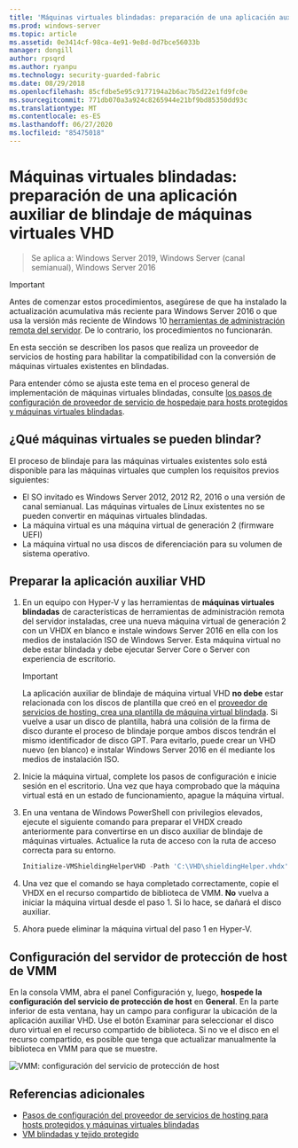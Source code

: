 ```yaml
---
title: 'Máquinas virtuales blindadas: preparación de una aplicación auxiliar de blindaje de máquinas virtuales VHD'
ms.prod: windows-server
ms.topic: article
ms.assetid: 0e3414cf-98ca-4e91-9e8d-0d7bce56033b
manager: dongill
author: rpsqrd
ms.author: ryanpu
ms.technology: security-guarded-fabric
ms.date: 08/29/2018
ms.openlocfilehash: 85cfdbe5e95c9177194a2b6ac7b5d22e1fd9fc0e
ms.sourcegitcommit: 771db070a3a924c8265944e21bf9bd85350dd93c
ms.translationtype: MT
ms.contentlocale: es-ES
ms.lasthandoff: 06/27/2020
ms.locfileid: "85475018"
---
```

# <a name="shielded-vms---preparing-a-vm-shielding-helper-vhd"></a>Máquinas virtuales blindadas: preparación de una aplicación auxiliar de blindaje de máquinas virtuales VHD

>Se aplica a: Windows Server 2019, Windows Server (canal semianual), Windows Server 2016

> [!IMPORTANT]
> Antes de comenzar estos procedimientos, asegúrese de que ha instalado la actualización acumulativa más reciente para Windows Server 2016 o que usa la versión más reciente de Windows 10 [herramientas de administración remota del servidor](https://www.microsoft.com/download/details.aspx?id=45520). De lo contrario, los procedimientos no funcionarán.

En esta sección se describen los pasos que realiza un proveedor de servicios de hosting para habilitar la compatibilidad con la conversión de máquinas virtuales existentes en blindadas.

Para entender cómo se ajusta este tema en el proceso general de implementación de máquinas virtuales blindadas, consulte [los pasos de configuración de proveedor de servicio de hospedaje para hosts protegidos y máquinas virtuales blindadas](guarded-fabric-configuration-scenarios-for-shielded-vms-overview.md).

## <a name="which-vms-can-be-shielded"></a>¿Qué máquinas virtuales se pueden blindar?

El proceso de blindaje para las máquinas virtuales existentes solo está disponible para las máquinas virtuales que cumplen los requisitos previos siguientes:

- El SO invitado es Windows Server 2012, 2012 R2, 2016 o una versión de canal semianual. Las máquinas virtuales de Linux existentes no se pueden convertir en máquinas virtuales blindadas.
- La máquina virtual es una máquina virtual de generación 2 (firmware UEFI)
- La máquina virtual no usa discos de diferenciación para su volumen de sistema operativo.

## <a name="prepare-helper-vhd"></a>Preparar la aplicación auxiliar VHD

1.  En un equipo con Hyper-V y las herramientas de **máquinas virtuales blindadas** de características de herramientas de administración remota del servidor instaladas, cree una nueva máquina virtual de generación 2 con un VHDX en blanco e instale windows Server 2016 en ella con los medios de instalación ISO de Windows Server. Esta máquina virtual no debe estar blindada y debe ejecutar Server Core o Server con experiencia de escritorio.

    > [!IMPORTANT]
    > La aplicación auxiliar de blindaje de máquina virtual VHD **no debe** estar relacionada con los discos de plantilla que creó en el [proveedor de servicios de hosting. crea una plantilla de máquina virtual blindada](guarded-fabric-create-a-shielded-vm-template.md). Si vuelve a usar un disco de plantilla, habrá una colisión de la firma de disco durante el proceso de blindaje porque ambos discos tendrán el mismo identificador de disco GPT. Para evitarlo, puede crear un VHD nuevo (en blanco) e instalar Windows Server 2016 en él mediante los medios de instalación ISO.

2.  Inicie la máquina virtual, complete los pasos de configuración e inicie sesión en el escritorio. Una vez que haya comprobado que la máquina virtual está en un estado de funcionamiento, apague la máquina virtual.

3.  En una ventana de Windows PowerShell con privilegios elevados, ejecute el siguiente comando para preparar el VHDX creado anteriormente para convertirse en un disco auxiliar de blindaje de máquinas virtuales. Actualice la ruta de acceso con la ruta de acceso correcta para su entorno.

    ```powershell
    Initialize-VMShieldingHelperVHD -Path 'C:\VHD\shieldingHelper.vhdx'
    ```

4.  Una vez que el comando se haya completado correctamente, copie el VHDX en el recurso compartido de biblioteca de VMM. **No** vuelva a iniciar la máquina virtual desde el paso 1. Si lo hace, se dañará el disco auxiliar.

5.  Ahora puede eliminar la máquina virtual del paso 1 en Hyper-V.

## <a name="configure-vmm-host-guardian-server-settings"></a>Configuración del servidor de protección de host de VMM

En la consola VMM, abra el panel Configuración y, luego, **hospede la configuración del servicio de protección de host** en **General**. En la parte inferior de esta ventana, hay un campo para configurar la ubicación de la aplicación auxiliar VHD. Use el botón Examinar para seleccionar el disco duro virtual en el recurso compartido de biblioteca. Si no ve el disco en el recurso compartido, es posible que tenga que actualizar manualmente la biblioteca en VMM para que se muestre.

![VMM: configuración del servicio de protección de host](../media/Guarded-Fabric-Shielded-VM/guarded-host-vmm-hgs-settings-01.png)

## <a name="additional-references"></a>Referencias adicionales

- [Pasos de configuración del proveedor de servicios de hosting para hosts protegidos y máquinas virtuales blindadas](guarded-fabric-configuration-scenarios-for-shielded-vms-overview.md)
- [VM blindadas y tejido protegido](guarded-fabric-and-shielded-vms-top-node.md)
